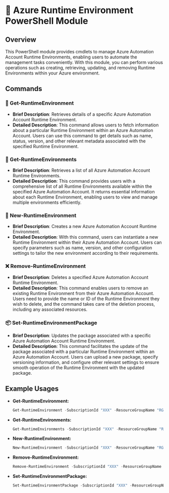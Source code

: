 # 🚀 Azure Runtime Environment PowerShell Module

## Overview
This PowerShell module provides cmdlets to manage Azure Automation Account Runtime Environments, enabling users to automate the management tasks conveniently. With this module, you can perform various operations such as creating, retrieving, updating, and removing Runtime Environments within your Azure environment.

## Commands

### :mag_right: Get-RuntimeEnvironment
- **Brief Description**: Retrieves details of a specific Azure Automation Account Runtime Environment.
- **Detailed Description**: This command allows users to fetch information about a particular Runtime Environment within an Azure Automation Account. Users can use this command to get details such as name, status, version, and other relevant metadata associated with the specified Runtime Environment.

### :file_folder: Get-RuntimeEnvironments 
- **Brief Description**: Retrieves a list of all Azure Automation Account Runtime Environments.
- **Detailed Description**: This command provides users with a comprehensive list of all Runtime Environments available within the specified Azure Automation Account. It returns essential information about each Runtime Environment, enabling users to view and manage multiple environments efficiently.

### :rocket: New-RuntimeEnvironment
- **Brief Description**: Creates a new Azure Automation Account Runtime Environment.
- **Detailed Description**: With this command, users can instantiate a new Runtime Environment within their Azure Automation Account. Users can specify parameters such as name, version, and other configuration settings to tailor the new environment according to their requirements.

### :x: Remove-RuntimeEnvironment
- **Brief Description**: Deletes a specified Azure Automation Account Runtime Environment.
- **Detailed Description**: This command enables users to remove an existing Runtime Environment from their Azure Automation Account. Users need to provide the name or ID of the Runtime Environment they wish to delete, and the command takes care of the deletion process, including any associated resources.

### 📦 Set-RuntimeEnvironmentPackage
- **Brief Description**: Updates the package associated with a specific Azure Automation Account Runtime Environment.
- **Detailed Description**: This command facilitates the update of the package associated with a particular Runtime Environment within an Azure Automation Account. Users can upload a new package, specify versioning information, and configure other relevant settings to ensure smooth operation of the Runtime Environment with the updated package.

## Example Usages
- **Get-RuntimeEnvironment:**
  ```powershell
  Get-RuntimeEnvironment -SubscriptionId "XXX" -ResourceGroupName "RG-Test" -AutomationAccountName "AA-Test" -RuntimeEnvironmentName "Custom-PS"
  ```
- **Get-RuntimeEnvironments:**
  ```powershell
  Get-RuntimeEnvironments -SubscriptionId "XXX" -ResourceGroupName "RG-Test" -AutomationAccountName "AA-Test"
  ```
- **New-RuntimeEnvironment:**
  ```powershell
  New-RuntimeEnvironment -SubscriptionId "XXX" -ResourceGroupName "RG-Test" -AutomationAccountName "AA-Test" -RuntimeEnvironmentName "Custom-PS" -Location "westeurope" -Language Powershell -Version 7.2
  ```
- **Remove-RuntimeEnvironment:**
  ```powershell
  Remove-RuntimeEnvironment -SubscriptionId "XXX" -ResourceGroupName "RG-Test" -AutomationAccountName "AA-Test" -RuntimeEnvironmentName "Custom-PS"
  ```
- **Set-RuntimeEnvironmentPackage:**
  ```powershell
  Set-RuntimeEnvironmentPackage -SubscriptionId "XXX" -ResourceGroupName "RG-Test" -AutomationAccountName "AA-Test" -RuntimeEnvironmentName "Custom-PS" -PackageName "CustomPSModule" -ContentLink "XXX"
  ```
